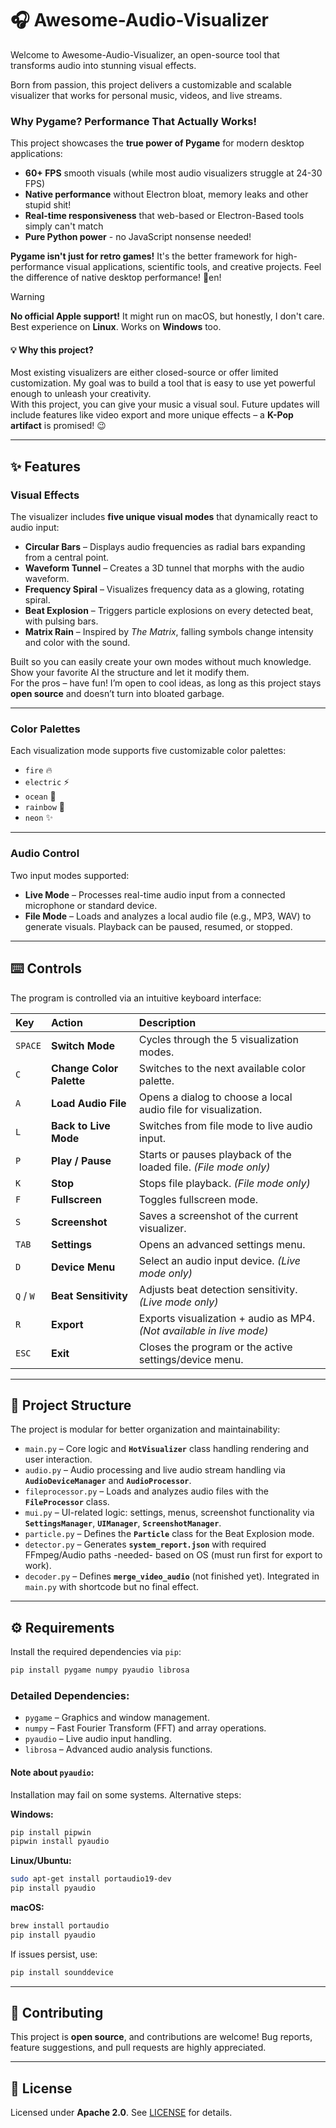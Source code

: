 # 🎧 Awesome-Audio-Visualizer

Welcome to Awesome-Audio-Visualizer, an open-source tool that transforms audio into stunning visual effects.

Born from passion, this project delivers a customizable and scalable visualizer that works for personal music, videos, and live streams.

### Why Pygame? Performance That Actually Works!

This project showcases the **true power of Pygame** for modern desktop applications:
- **60+ FPS** smooth visuals (while most audio visualizers struggle at 24-30 FPS)
- **Native performance** without Electron bloat, memory leaks and other stupid shit!
- **Real-time responsiveness** that web-based or Electron-Based tools simply can't match
- **Pure Python power** - no JavaScript nonsense needed!

**Pygame isn't just for retro games!** It's the better framework for high-performance visual applications, scientific tools, and creative projects. Feel the difference of native desktop performance! 💪en! 



> [!WARNING]
> **No official Apple support!** It might run on macOS, but honestly, I don't care.  
> Best experience on **Linux**. Works on **Windows** too. 




#### 💡 Why this project?

Most existing visualizers are either closed-source or offer limited customization. My goal was to build a tool that is easy to use yet powerful enough to unleash your creativity.  
With this project, you can give your music a visual soul. Future updates will include features like video export and more unique effects – a **K-Pop artifact** is promised! 😉

---

## ✨ Features

### Visual Effects

The visualizer includes **five unique visual modes** that dynamically react to audio input:

* **Circular Bars** – Displays audio frequencies as radial bars expanding from a central point.
* **Waveform Tunnel** – Creates a 3D tunnel that morphs with the audio waveform.
* **Frequency Spiral** – Visualizes frequency data as a glowing, rotating spiral.
* **Beat Explosion** – Triggers particle explosions on every detected beat, with pulsing bars.
* **Matrix Rain** – Inspired by *The Matrix*, falling symbols change intensity and color with the sound.

Built so you can easily create your own modes without much knowledge. Show your favorite AI the structure and let it modify them.  
For the pros – have fun! I’m open to cool ideas, as long as this project stays **open source** and doesn’t turn into bloated garbage.

---

### Color Palettes

Each visualization mode supports five customizable color palettes:

* `fire` 🔥  
* `electric` ⚡  
* `ocean` 🌊  
* `rainbow` 🌈  
* `neon` ✨  

---

### Audio Control

Two input modes supported:

* **Live Mode** – Processes real-time audio input from a connected microphone or standard device.
* **File Mode** – Loads and analyzes a local audio file (e.g., MP3, WAV) to generate visuals. Playback can be paused, resumed, or stopped.

---

## ⌨️ Controls

The program is controlled via an intuitive keyboard interface:

| Key | Action | Description |
| :--- | :--- | :--- |
| `SPACE` | **Switch Mode** | Cycles through the 5 visualization modes. |
| `C` | **Change Color Palette** | Switches to the next available color palette. |
| `A` | **Load Audio File** | Opens a dialog to choose a local audio file for visualization. |
| `L` | **Back to Live Mode** | Switches from file mode to live audio input. |
| `P` | **Play / Pause** | Starts or pauses playback of the loaded file. *(File mode only)* |
| `K` | **Stop** | Stops file playback. *(File mode only)* |
| `F` | **Fullscreen** | Toggles fullscreen mode. |
| `S` | **Screenshot** | Saves a screenshot of the current visualizer. |
| `TAB` | **Settings** | Opens an advanced settings menu. |
| `D` | **Device Menu** | Select an audio input device. *(Live mode only)* |
| `Q` / `W` | **Beat Sensitivity** | Adjusts beat detection sensitivity. *(Live mode only)* |
| `R` | **Export** | Exports visualization + audio as MP4. *(Not available in live mode)* |
| `ESC` | **Exit** | Closes the program or the active settings/device menu. |

---

## 📂 Project Structure

The project is modular for better organization and maintainability:

* `main.py` – Core logic and **`HotVisualizer`** class handling rendering and user interaction.
* `audio.py` – Audio processing and live audio stream handling via **`AudioDeviceManager`** and **`AudioProcessor`**.
* `fileprocessor.py` – Loads and analyzes audio files with the **`FileProcessor`** class.
* `mui.py` – UI-related logic: settings, menus, screenshot functionality via **`SettingsManager`**, **`UIManager`**, **`ScreenshotManager`**.
* `particle.py` – Defines the **`Particle`** class for the Beat Explosion mode.
* `detector.py` – Generates **`system_report.json`** with required FFmpeg/Audio paths -needed- based on OS (must run first for export to work).
* `decoder.py` – Defines **`merge_video_audio`** (not finished yet). Integrated in `main.py` with shortcode but no final effect.

---

## ⚙️ Requirements

Install the required dependencies via `pip`:

```bash
pip install pygame numpy pyaudio librosa
````

### Detailed Dependencies:

* `pygame` – Graphics and window management.
* `numpy` – Fast Fourier Transform (FFT) and array operations.
* `pyaudio` – Live audio input handling.
* `librosa` – Advanced audio analysis functions.

#### **Note about `pyaudio`:**

Installation may fail on some systems. Alternative steps:

**Windows:**

```bash
pip install pipwin
pipwin install pyaudio
```

**Linux/Ubuntu:**

```bash
sudo apt-get install portaudio19-dev
pip install pyaudio
```

**macOS:**

```bash
brew install portaudio
pip install pyaudio
```

If issues persist, use:

```bash
pip install sounddevice
```

---

## 🤝 Contributing

This project is **open source**, and contributions are welcome!
Bug reports, feature suggestions, and pull requests are highly appreciated.

---

## 📝 License

Licensed under **Apache 2.0**. See [LICENSE](LICENSE) for details.


